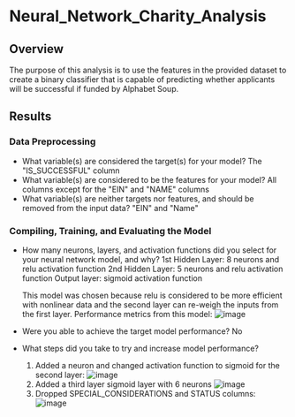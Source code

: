 # Neural_Network_Charity_Analysis
## Overview
The purpose of this analysis is to use the features in the provided dataset to create a binary classifier that is capable of predicting whether applicants will be successful if funded by Alphabet Soup.

## Results
### Data Preprocessing
* What variable(s) are considered the target(s) for your model?
  The "IS_SUCCESSFUL" column
* What variable(s) are considered to be the features for your model?
  All columns except for the "EIN" and "NAME" columns
* What variable(s) are neither targets nor features, and should be removed from the input data?
  "EIN" and "Name"
### Compiling, Training, and Evaluating the Model
* How many neurons, layers, and activation functions did you select for your neural network model, and why?
  1st Hidden Layer: 8 neurons and relu activation function
  2nd Hidden Layer: 5 neurons and relu activation function
  Output layer: sigmoid activation function
  
  This model was chosen because relu is considered to be more efficient with nonlinear data and the second layer can re-weigh the inputs from the first layer. Performance metrics from this model: 
  ![image](https://user-images.githubusercontent.com/5934390/125510754-bb760bf3-cb55-47ef-913a-d2430e0e9b9d.png)

* Were you able to achieve the target model performance?
  No
* What steps did you take to try and increase model performance?
  1. Added a neuron and changed activation function to sigmoid for the second layer:
     ![image](https://user-images.githubusercontent.com/5934390/125513808-6eb1ba34-827e-4566-a516-e53e8b0a7985.png)
  2. Added a third layer sigmoid layer with 6 neurons
     ![image](https://user-images.githubusercontent.com/5934390/125514426-ff32d5b1-46e7-4aa3-98ee-36fb79d8093b.png)
  3. Dropped SPECIAL_CONSIDERATIONS and STATUS columns:
     ![image](https://user-images.githubusercontent.com/5934390/125514676-6ba16498-7f03-4995-80a5-b2fb747249aa.png)

